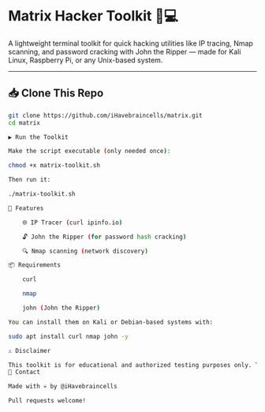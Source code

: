 # Matrix Hacker Toolkit 🧠💻

A lightweight terminal toolkit for quick hacking utilities like IP tracing, Nmap scanning, and password cracking with John the Ripper — made for Kali Linux, Raspberry Pi, or any Unix-based system.

---

## 📥 Clone This Repo

```bash
git clone https://github.com/iHavebraincells/matrix.git
cd matrix

▶️ Run the Toolkit

Make the script executable (only needed once):

chmod +x matrix-toolkit.sh

Then run it:

./matrix-toolkit.sh

🧰 Features

    🌐 IP Tracer (curl ipinfo.io)

    🔓 John the Ripper (for password hash cracking)

    🔍 Nmap scanning (network discovery)

📦 Requirements

    curl

    nmap

    john (John the Ripper)

You can install them on Kali or Debian-based systems with:

sudo apt install curl nmap john -y

⚠️ Disclaimer

This toolkit is for educational and authorized testing purposes only. The author is not responsible for any misuse.
📧 Contact

Made with 💀 by @iHavebraincells

Pull requests welcome!
